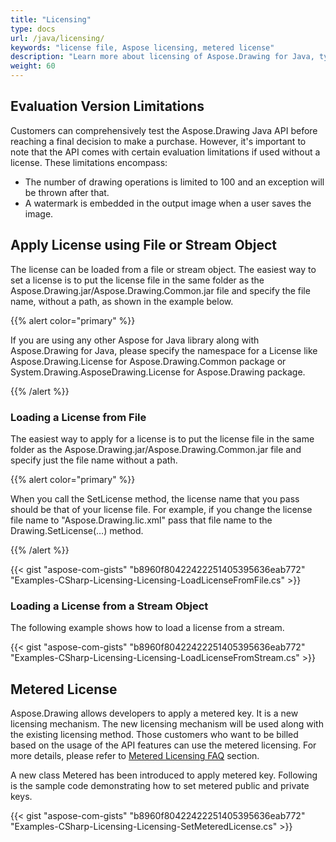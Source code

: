 ```yaml
---
title: "Licensing"
type: docs
url: /java/licensing/
keywords: "license file, Aspose licensing, metered license"
description: "Learn more about licensing of Aspose.Drawing for Java, types of licenses, apply the license."
weight: 60
---
```


## **Evaluation Version Limitations**

Customers can comprehensively test the Aspose.Drawing Java API before reaching a final decision to make a purchase. However, it's important to note that the API comes with certain evaluation limitations if used without a license. These limitations encompass:

- The number of drawing operations is limited to 100 and an exception will be thrown after that.
- A watermark is embedded in the output image when a user saves the image.

## **Apply License using File or Stream Object**

The license can be loaded from a file or stream object. The easiest way to set a license is to put the license file in the same folder as the Aspose.Drawing.jar/Aspose.Drawing.Common.jar file and specify the file name, without a path, as shown in the example below.

{{% alert color="primary" %}} 

If you are using any other Aspose for Java library along with Aspose.Drawing for Java, please specify the namespace for a License like Aspose.Drawing.License for Aspose.Drawing.Common package or System.Drawing.AsposeDrawing.License for Aspose.Drawing package.

{{% /alert %}} 

### **Loading a License from File**

The easiest way to apply for a license is to put the license file in the same folder as the Aspose.Drawing.jar/Aspose.Drawing.Common.jar file and specify just the file name without a path.

{{% alert color="primary" %}} 

When you call the SetLicense method, the license name that you pass should be that of your license file. For example, if you change the license file name to "Aspose.Drawing.lic.xml" pass that file name to the Drawing.SetLicense(…) method.

{{% /alert %}} 

{{< gist "aspose-com-gists" "b8960f80422422251405395636eab772" "Examples-CSharp-Licensing-Licensing-LoadLicenseFromFile.cs" >}}

### **Loading a License from a Stream Object**

The following example shows how to load a license from a stream.

{{< gist "aspose-com-gists" "b8960f80422422251405395636eab772" "Examples-CSharp-Licensing-Licensing-LoadLicenseFromStream.cs" >}}

## **Metered License**

Aspose.Drawing allows developers to apply a metered key. It is a new licensing mechanism. The new licensing mechanism will be used along with the existing licensing method. Those customers who want to be billed based on the usage of the API features can use the metered licensing. For more details, please refer to [Metered Licensing FAQ](https://purchase.aspose.com/faqs/licensing/metered) section.

A new class Metered has been introduced to apply metered key. Following is the sample code demonstrating how to set metered public and private keys.

{{< gist "aspose-com-gists" "b8960f80422422251405395636eab772" "Examples-CSharp-Licensing-Licensing-SetMeteredLicense.cs" >}}
